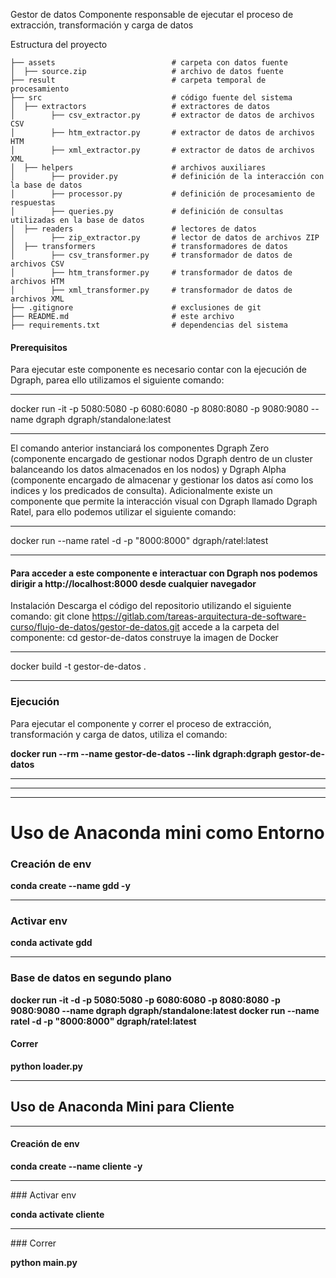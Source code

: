 

Gestor de datos
Componente responsable de ejecutar el proceso de extracción, transformación y carga de datos

Estructura del proyecto

    ├── assets                          # carpeta con datos fuente
    │  ├── source.zip                   # archivo de datos fuente
    ├── result                          # carpeta temporal de procesamiento
    ├── src                             # código fuente del sistema
    │  ├── extractors                   # extractores de datos
    │        ├── csv_extractor.py       # extractor de datos de archivos CSV
    │        ├── htm_extractor.py       # extractor de datos de archivos HTM
    │        ├── xml_extractor.py       # extractor de datos de archivos XML
    │  ├── helpers                      # archivos auxiliares
    │        ├── provider.py            # definición de la interacción con la base de datos
    │        ├── processor.py           # definición de procesamiento de respuestas 
    │        ├── queries.py             # definición de consultas utilizadas en la base de datos
    │  ├── readers                      # lectores de datos
    │        ├── zip_extractor.py       # lector de datos de archivos ZIP
    │  ├── transformers                 # transformadores de datos
    │        ├── csv_transformer.py     # transformador de datos de archivos CSV
    │        ├── htm_transformer.py     # transformador de datos de archivos HTM
    │        ├── xml_transformer.py     # transformador de datos de archivos XML
    ├── .gitignore                      # exclusiones de git
    ├── README.md                       # este archivo
    ├── requirements.txt                # dependencias del sistema



#### Prerequisitos

Para ejecutar este componente es necesario contar con la ejecución de Dgraph, parea ello utilizamos el siguiente comando:
<hr>
docker run -it -p 5080:5080 -p 6080:6080 -p 8080:8080 -p 9080:9080 --name dgraph dgraph/standalone:latest


<hr>
El comando anterior instanciará los componentes Dgraph Zero (componente encargado de gestionar nodos Dgraph dentro de un cluster balanceando los datos almacenados en los nodos) y Dgraph Alpha (componente encargado de almacenar y gestionar los datos así como los indices y los predicados de consulta).
Adicionalmente existe un componente que permite la interacción visual con Dgraph llamado Dgraph Ratel, para ello podemos utilizar el siguiente comando:
<hr>
docker run --name ratel  -d -p "8000:8000" dgraph/ratel:latest
<hr>

#### Para acceder a este componente e interactuar con Dgraph nos podemos dirigir a http://localhost:8000 desde cualquier navegador

Instalación
Descarga el código del repositorio utilizando el siguiente comando:
git clone https://gitlab.com/tareas-arquitectura-de-software-curso/flujo-de-datos/gestor-de-datos.git
accede a la carpeta del componente:
cd gestor-de-datos
construye la imagen de Docker
<hr>
docker build -t gestor-de-datos .
<hr>


### Ejecución

Para ejecutar el componente y correr el proceso de extracción, transformación y carga de datos, utiliza el comando:

<b>docker run --rm --name gestor-de-datos --link dgraph:dgraph gestor-de-datos</b>


<hr>
<hr>
<hr>


# Uso de Anaconda mini como Entorno

### Creación de env


<b>conda create --name gdd -y </b>
<hr>

### Activar env

<b>conda activate gdd</b>
<hr>



### Base de datos en segundo plano 
<b>
docker run -it -d -p 5080:5080 -p 6080:6080 -p 8080:8080 -p 9080:9080 --name dgraph dgraph/standalone:latest
docker run --name ratel  -d -p "8000:8000" dgraph/ratel:latest
</b>


#### Correr

<b>python loader.py </b>



<hr>

## Uso de Anaconda Mini para Cliente
<hr>

#### Creación de env

<b>conda create --name cliente -y </b>

<hr>
### Activar env

<b>conda activate cliente</b>

<hr>
### Correr

<b> python main.py </b> 
